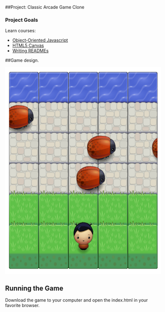 ##Project: Classic Arcade Game Clone

### Project Goals

Learn courses:

* [Object-Oriented Javascript](https://www.udacity.com/course/ud015)
* [HTML5 Canvas](https://www.udacity.com/course/ud292)
* [Writing READMEs](https://www.udacity.com/course/ud777)



##Game design.

<img src="game.png" width="563" height="670" />


## Running the Game

Download the game to your computer and open the index.html
in your favorite browser.
